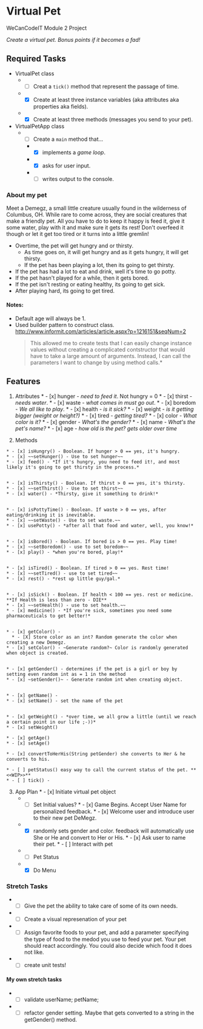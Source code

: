# Virtual Pet
WeCanCodeIT Module 2 Project

*Create a virtual pet. Bonus points if it becomes a fad!*

## Required Tasks

  * VirtualPet class
    * - [ ] Creat a `tick()` method that represent the passage of time.
    * - [x] Create at least three instance variables (aka attributes aka properties aka fields).
    * - [x] Create at least three methods (messages you send to your pet).
  * VirtualPetApp class
    * - [ ] Create a `main` method that...
      * - [x] implements a *game loop*.
      * - [x] asks for user input.
      * - [ ] writes output to the console.

### About my pet

Meet a Demegz, a small little creature usually found in the wilderness of Columbus, OH. While rare to come across, they are social creatures
that make a friendly pet. All you have to do to keep it happy is feed it, give it some water, play with it and make sure it gets its rest! Don't
overfeed it though or let it get too tired or it turns into a little gremlin!

* Overtime, the pet will get hungry and or thirsty.
	* As time goes on, it will get hungry and as it gets hungry, it will get thirsty.
	* If the pet has been playing a lot, then its going to get thirsty.
* If the pet has had a lot to eat and drink, well it's time to go potty.
* If the pet hasn't played for a while, then it gets bored.
* If the pet isn't resting or eating healthy, its going to get sick.
* After playing hard, its going to get tired.

#### Notes:
  * Default age will always be 1.
  * Used builder pattern to construct class. http://www.informit.com/articles/article.aspx?p=1216151&seqNum=2
  	>This allowed me to create tests that I can easily change instance values without creating a complicated
  	>contstructor that would have to take a large amount of arguments. Instead, I can call the parameters I want
  	>to change by using method calls.*

## Features

  1. Attributes
    * - [x] hunger - *need to feed it*. Not hungry = 0
    * - [x] thirst - *needs water*.
    * - [x] waste - *what comes in must go out*.
    * - [x] boredom - *We all like to play*.
    * - [x] health - *is it sick?*
    * - [x] weight - *is it getting bigger (weight or height?)*
    * - [x] tired - *getting tired?*
    * - [x] color - *What color is it?*
    * - [x] gender - *What's the gender?*
    * - [x] name - *What's the pet's name?*
    * - [x] age - *how old is the pet? gets older over time*

  2. Methods

    * - [x] isHungry() - Boolean. If hunger > 0 == yes, it's hungry.
    * - [x] ~~setHunger() - Use to set hunger~~
    * - [x] feed() - *If it's hungry, you need to feed it!, and most likely it's going to get thirsty in the process.*


    * - [x] isThirsty() - Boolean. If thirst > 0 == yes, it's thirsty.
    * - [x] ~~setThirst() - Use to set thirst~~
    * - [x] water() - *Thirsty, give it something to drink!*


    * - [x] isPottyTime() - Boolean. If waste > 0 == yes, after eating/drinking it is inevitable.
    * - [x] ~~setWaste() - Use to set waste.~~
    * - [x] usePotty() - *after all that food and water, well, you know!*


    * - [x] isBored() - Boolean. If bored is > 0 == yes. Play time!
    * - [x] ~~setBoredom() - use to set boredom~~
    * - [x] play() - *when you're bored, play!*


    * - [x] isTired() - Boolean. If tired > 0 == yes. Rest time!
    * - [x] ~~setTired() - use to set tired~~
    * - [x] rest() - *rest up little guy/gal.*


    * - [x] isSick() - Boolean. If health < 100 == yes. rest or medicine. **If Health is less than zero - DIE**
    * - [x] ~~setHealth() - use to set health.~~
    * - [x] medicine() - *If you're sick, sometimes you need some pharmaceuticals to get better!*


    * - [x] getColor() - 
      * - [X] Store color as an int? Random generate the color when creating a new Demegz.
    * - [x] setColor() - ~Generate random?~ Color is randomly generated when object is created.


    * - [x] getGender() - determines if the pet is a girl or boy by setting even random int as = 1 in the method
    * - [x] ~setGender()~ - Generate random int when creating object.


    * - [x] getName() -
    * - [x] setName() - set the name of the pet


    * - [x] getWeight() - *over time, we all grow a little (until we reach a certain point in our life ;-))*
    * - [x] setWeight() 

    * - [x] getAge()
    * - [x] setAge()

    * - [x] convertToHerHis(String petGender) she converts to Her & he converts to his.

    * - [ ] petStatus() easy way to call the current status of the pet. **<<WIP>>**
    * - [ ] tick() - 

  3. App Plan
    * - [x] Initiate virtual pet object
      * - [ ] Set Initial values?
    * - [x] Game Begins. Accept User Name for personalized feedback.
    * - [x] Welcome user and introduce user to their new pet DeMegz.
      * - [x] randomly sets gender and color. feedback will automatically use She or He and convert to Her or His.
    * - [x] Ask user to name their pet.
    * - [ ] Interact with pet
      * - [ ] Pet Status
      * - [x] Do Menu

### Stretch Tasks
  * - [ ] Give the pet the ability to take care of some of its own needs.
  * - [ ] Create a visual represenation of your pet
  * - [ ] Assign favorite foods to your pet, and add a parameter specifying the type of food to the medod you use to feed your pet.
  Your pet should react accordingly. You could also decide which food it does not like.
  * - [ ] create unit tests!

#### My own stretch tasks
  * - [ ] validate userName; petName;
  * - [ ] refactor gender setting. Maybe that gets converted to a string in the getGender() method.